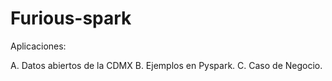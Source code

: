 # Furious-spark
Aplicaciones:

A. Datos abiertos de la CDMX
B. Ejemplos en Pyspark.
C. Caso de Negocio.
